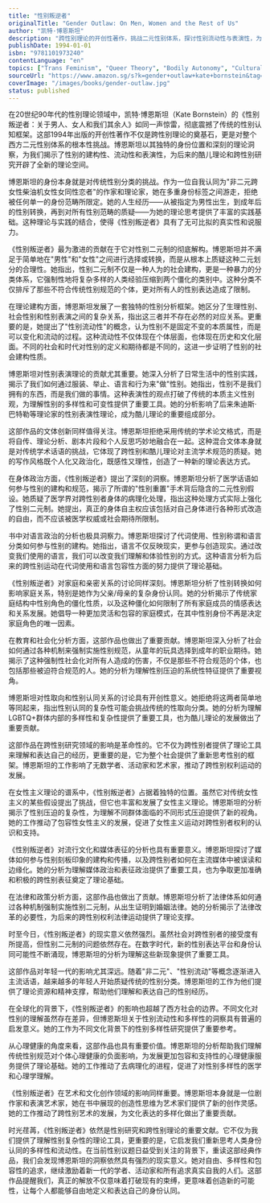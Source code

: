 ```yaml
---
title: "性别叛逆者"
originalTitle: "Gender Outlaw: On Men, Women and the Rest of Us"
author: "凯特·博恩斯坦"
description: "跨性别理论的开创性著作，挑战二元性别体系，探讨性别流动性与表演性，为非二元性别认同提供理论基础。"
publishDate: 1994-01-01
isbn: "9781101973240"
contentLanguage: "en"
topics: ["Trans Feminism", "Queer Theory", "Bodily Autonomy", "Cultural Critique"]
sourceUrl: "https://www.amazon.sg/s?k=gender+outlaw+kate+bornstein&tag=inkrupt-22"
coverImage: "/images/books/gender-outlaw.jpg"
status: published
---
```


在20世纪90年代的性别理论领域中，凯特·博恩斯坦（Kate Bornstein）的《性别叛逆者：关于男人、女人和我们其余人》如同一声惊雷，彻底震撼了传统的性别认知框架。这部1994年出版的开创性著作不仅是跨性别理论的奠基石，更是对整个西方二元性别体系的根本性挑战。博恩斯坦以其独特的身份位置和深刻的理论洞察，为我们揭示了性别的建构性、流动性和表演性，为后来的酷儿理论和跨性别研究开辟了全新的理论空间。

博恩斯坦的身份本身就是对传统性别分类的挑战。作为一位自我认同为"非二元跨女性柴油机女性女同性恋者"的作家和理论家，她在多重身份标签之间游走，拒绝被任何单一的身份范畴所限定。她的人生经历——从被指定为男性出生，到成年后的性别转换，再到对所有性别范畴的质疑——为她的理论思考提供了丰富的实践基础。这种理论与实践的结合，使得《性别叛逆者》具有了无可比拟的真实性和说服力。

《性别叛逆者》最为激进的贡献在于它对性别二元制的彻底解构。博恩斯坦并不满足于简单地在"男性"和"女性"之间进行选择或转换，而是从根本上质疑这种二元划分的合理性。她指出，性别二元制不仅是一种人为的社会建构，更是一种暴力的分类体系，它强制性地将复杂多样的人类经验压缩到两个僵化的类别中。这种分类不仅排斥了那些不符合传统性别规范的个体，更对所有人的性别表达造成了限制。

在理论建构方面，博恩斯坦发展了一套独特的性别分析框架。她区分了生理性别、社会性别和性别表演之间的复杂关系，指出这三者并不存在必然的对应关系。更重要的是，她提出了"性别流动性"的概念，认为性别不是固定不变的本质属性，而是可以变化和流动的过程。这种流动性不仅体现在个体层面，也体现在历史和文化层面。不同的社会和时代对性别的定义和期待都是不同的，这进一步证明了性别的社会建构性质。

博恩斯坦对性别表演理论的贡献尤其重要。她深入分析了日常生活中的性别实践，揭示了我们如何通过服装、举止、语言和行为来"做"性别。她指出，性别不是我们拥有的东西，而是我们做的事情。这种表演性的观点打破了传统的本质主义性别观，为理解性别的多样性和可变性提供了重要工具。她的分析影响了后来朱迪斯·巴特勒等理论家的性别表演性理论，成为酷儿理论的重要组成部分。

这部作品的文体创新同样值得关注。博恩斯坦拒绝采用传统的学术论文格式，而是将自传、理论分析、剧本片段和个人反思巧妙地融合在一起。这种混合文体本身就是对传统学术话语的挑战，它体现了跨性别和酷儿理论对主流学术规范的质疑。她的写作风格既个人化又政治化，既感性又理性，创造了一种新的理论表达方式。

在身体政治方面，《性别叛逆者》提出了深刻的洞察。博恩斯坦分析了医学话语如何参与性别的建构和规范，揭示了所谓的"性别重置"手术背后隐含的二元性别假设。她质疑了医学界对跨性别者身体的病理化处理，指出这种处理方式实际上强化了性别二元制。她提出，真正的身体自主权应该包括对自己身体进行各种形式改造的自由，而不应该被医学权威或社会期待所限制。

书中对语言政治的分析也极具洞察力。博恩斯坦探讨了代词使用、性别称谓和语言分类如何参与性别的建构。她指出，语言不仅反映现实，更参与创造现实。通过改变我们使用的语言，我们可以改变我们理解和体验性别的方式。这种语言分析为后来的跨性别运动在代词使用和语言包容性方面的努力提供了理论基础。

《性别叛逆者》对家庭和亲密关系的讨论同样深刻。博恩斯坦分析了性别转换如何影响家庭关系，特别是她作为父亲/母亲的复杂身份认同。她的分析揭示了传统家庭结构中性别角色的僵化性质，以及这种僵化如何限制了所有家庭成员的情感表达和关系发展。她倡导一种更加灵活和包容的家庭模式，在其中性别身份不再是决定家庭角色的唯一因素。

在教育和社会化分析方面，这部作品也做出了重要贡献。博恩斯坦深入分析了社会如何通过各种机制来强制实施性别规范，从童年的玩具选择到成年的职业期待。她揭示了这种强制性社会化对所有人造成的伤害，不仅是那些不符合规范的个体，也包括那些被迫符合规范的人。她的分析为理解性别压迫的系统性特征提供了重要视角。

博恩斯坦对性取向和性别认同关系的讨论具有开创性意义。她拒绝将这两者简单地等同起来，指出性别认同的复杂性可能会挑战传统的性取向分类。她的分析为理解LGBTQ+群体内部的多样性和复杂性提供了重要工具，也为酷儿理论的发展做出了重要贡献。

这部作品在跨性别研究领域的影响是革命性的。它不仅为跨性别者提供了理论工具来理解和表达自己的经历，更重要的是，它为整个社会提供了重新思考性别的框架。博恩斯坦的工作影响了无数学者、活动家和艺术家，推动了跨性别权利运动的发展。

在女性主义理论的谱系中，《性别叛逆者》占据着独特的位置。虽然它对传统女性主义的某些假设提出了挑战，但它也丰富和发展了女性主义理论。博恩斯坦的分析揭示了性别压迫的复杂性，为理解不同群体面临的不同形式压迫提供了新的视角。她的工作推动了包容性女性主义的发展，促进了女性主义运动对跨性别者权利的认识和支持。

《性别叛逆者》对流行文化和媒体表征的分析也具有重要意义。博恩斯坦探讨了媒体如何参与性别刻板印象的建构和传播，以及跨性别者如何在主流媒体中被误读和边缘化。她的分析为理解媒体政治和表征政治提供了重要工具，也为争取更加准确和积极的跨性别表征奠定了理论基础。

在法律和政策分析方面，这部作品也做出了贡献。博恩斯坦分析了法律体系如何通过各种机制强制实施性别二元制，从出生证明到婚姻法律。她的分析揭示了法律改革的必要性，为后来的跨性别权利法律运动提供了理论支撑。

时至今日，《性别叛逆者》的现实意义依然强烈。虽然社会对跨性别者的接受度有所提高，但性别二元制的问题依然存在。在数字时代，新的性别表达平台和身份认同可能性不断涌现，博恩斯坦的分析为理解这些新现象提供了重要工具。

这部作品对年轻一代的影响尤其深远。随着"非二元"、"性别流动"等概念逐渐进入主流话语，越来越多的年轻人开始质疑传统的性别分类。博恩斯坦的工作为他们提供了理论资源和精神支撑，帮助他们理解和表达自己的性别经历。

在全球化的背景下，《性别叛逆者》的影响也超越了西方社会的边界。不同文化对性别的理解虽然存在差异，但博恩斯坦关于性别流动性和多样性的洞察具有普遍的启发意义。她的工作为不同文化背景下的性别多样性研究提供了重要参考。

从心理健康的角度来看，这部作品也具有重要价值。博恩斯坦的分析帮助我们理解传统性别规范对个体心理健康的负面影响，为发展更加包容和支持性的心理健康服务提供了理论基础。她的工作推动了去病理化的进程，促进了对性别多样性的医学和心理学理解。

《性别叛逆者》在艺术和文化创作领域的影响同样重要。博恩斯坦本身就是一位剧作家和表演艺术家，她在书中展现的创造性思维为艺术家们提供了新的创作灵感。她的工作推动了跨性别艺术的发展，为文化表达的多样化做出了重要贡献。

时光荏苒，《性别叛逆者》依然是性别研究和跨性别理论的重要文献。它不仅为我们提供了理解性别复杂性的理论工具，更重要的是，它启发我们重新思考人类身份认同的多样性和流动性。在当前性别议题日益受到关注的背景下，重读这部经典作品，我们会发现博恩斯坦的洞察依然具有强烈的现实意义。她对自由、多样性和包容性的追求，继续激励着新一代的学者、活动家和所有追求真实自我的人们。这部作品提醒我们，真正的解放不仅意味着打破现有的束缚，更意味着创造新的可能性，让每个人都能够自由地定义和表达自己的身份认同。